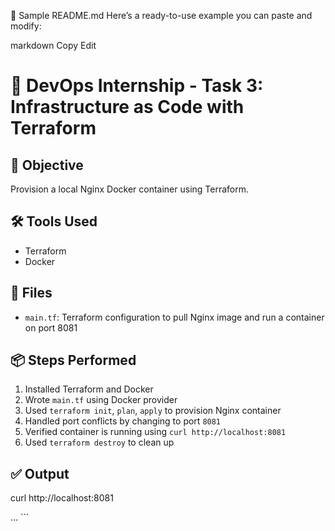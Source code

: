 📝 Sample README.md
Here’s a ready-to-use example you can paste and modify:

markdown
Copy
Edit
# 🚀 DevOps Internship - Task 3: Infrastructure as Code with Terraform

## 📌 Objective
Provision a local Nginx Docker container using Terraform.

## 🛠 Tools Used
- Terraform
- Docker

## 📁 Files
- `main.tf`: Terraform configuration to pull Nginx image and run a container on port 8081

## 📦 Steps Performed
1. Installed Terraform and Docker
2. Wrote `main.tf` using Docker provider
3. Used `terraform init`, `plan`, `apply` to provision Nginx container
4. Handled port conflicts by changing to port `8081`
5. Verified container is running using `curl http://localhost:8081`
6. Used `terraform destroy` to clean up

## ✅ Output
curl http://localhost:8081

<!DOCTYPE html> <html> <head><title>Welcome to nginx!</title>... ```
